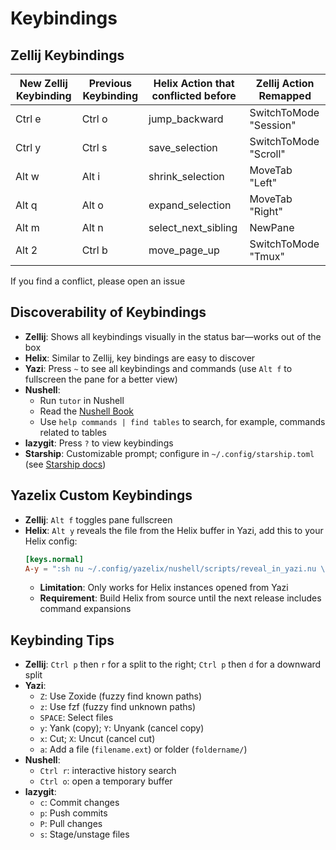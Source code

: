# Keybindings

## Zellij Keybindings
| New Zellij Keybinding | Previous Keybinding | Helix Action that conflicted before | Zellij Action Remapped     |
|-----------------------|---------------------|-------------------------------------|----------------------------|
| Ctrl e                | Ctrl o              | jump_backward                       | SwitchToMode "Session"     |
| Ctrl y                | Ctrl s              | save_selection                      | SwitchToMode "Scroll"      |
| Alt w                 | Alt i               | shrink_selection                    | MoveTab "Left"             |
| Alt q                 | Alt o               | expand_selection                    | MoveTab "Right"            |
| Alt m                 | Alt n               | select_next_sibling                 | NewPane                    |
| Alt 2                 | Ctrl b              | move_page_up                        | SwitchToMode "Tmux"        |

If you find a conflict, please open an issue

## Discoverability of Keybindings
- **Zellij**: Shows all keybindings visually in the status bar—works out of the box
- **Helix**: Similar to Zellij, key bindings are easy to discover
- **Yazi**: Press `~` to see all keybindings and commands (use `Alt f` to fullscreen the pane for a better view)
- **Nushell**:
  - Run `tutor` in Nushell
  - Read the [Nushell Book](https://www.nushell.sh/book/)
  - Use `help commands | find tables` to search, for example, commands related to tables
- **lazygit**: Press `?` to view keybindings
- **Starship**: Customizable prompt; configure in `~/.config/starship.toml` (see [Starship docs](https://starship.rs/config/))

## Yazelix Custom Keybindings
- **Zellij**: `Alt f` toggles pane fullscreen
- **Helix**: `Alt y` reveals the file from the Helix buffer in Yazi, add this to your Helix config:
  ```toml
  [keys.normal]
  A-y = ":sh nu ~/.config/yazelix/nushell/scripts/reveal_in_yazi.nu \"%{buffer_name}\""
  ```
  - **Limitation**: Only works for Helix instances opened from Yazi
  - **Requirement**: Build Helix from source until the next release includes command expansions

## Keybinding Tips
- **Zellij**: `Ctrl p` then `r` for a split to the right; `Ctrl p` then `d` for a downward split
- **Yazi**: 
  - `Z`: Use Zoxide (fuzzy find known paths)
  - `z`: Use fzf (fuzzy find unknown paths)
  - `SPACE`: Select files
  - `y`: Yank (copy); `Y`: Unyank (cancel copy)
  - `x`: Cut; `X`: Uncut (cancel cut)
  - `a`: Add a file (`filename.ext`) or folder (`foldername/`)
- **Nushell**:
  - `Ctrl r`: interactive history search
  - `Ctrl o`: open a temporary buffer
- **lazygit**:
  - `c`: Commit changes
  - `p`: Push commits
  - `P`: Pull changes
  - `s`: Stage/unstage files